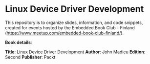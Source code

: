 # Linux Device Driver Development

This repository is to organize slides, information, and code snippets, created for events hosted by the Embedded Book Club - Finland (https://www.meetup.com/embedded-book-club-finland/). 

__Book details__:

__Title__: Linux Device Driver Development
__Author__: John Madieu
__Edition__: Second
__Publisher__: Packt



